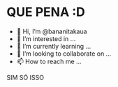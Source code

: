 # QUE PENA :D
- 👋 Hi, I’m @bananitakaua
- 👀 I’m interested in ...
- 🌱 I’m currently learning ...
- 💞️ I’m looking to collaborate on ...
- 📫 How to reach me ...

<!---
bananitakaua/bananitakaua is a ✨ special ✨ repository because its `README.md` (this file) appears on your GitHub profile.
You can click the Preview link to take a look at your changes.
--->
SIM
SÓ ISSO
